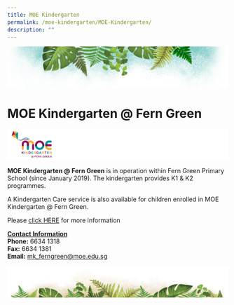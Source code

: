 ```yaml
---
title: MOE Kindergarten
permalink: /moe-kindergarten/MOE-Kindergarten/
description: ""
---
```

![](/images/Banner.png)

# MOE Kindergarten @ Fern Green

![](/images/MK@Fern%20Green/MOE%20Kindergarten.png)


<b>MOE Kindergarten @ Fern Green</b> is in operation within Fern Green Primary School (since January 2019). The kindergarten provides K1 & K2 programmes.  

A Kindergarten Care service is also available for children enrolled in MOE Kindergarten @ Fern Green.

Please [click HERE](https://www.moe.gov.sg/preschool/moe-kindergarten) for more information

<u><b>Contact Information</b></u>  
<b>Phone:</b> 6634 1318                                                                         
<b>Fax:</b> 6634 1381  
<b>Email:</b> mk_ferngreen@moe.edu.sg


![](/images/bg-bottom.png)